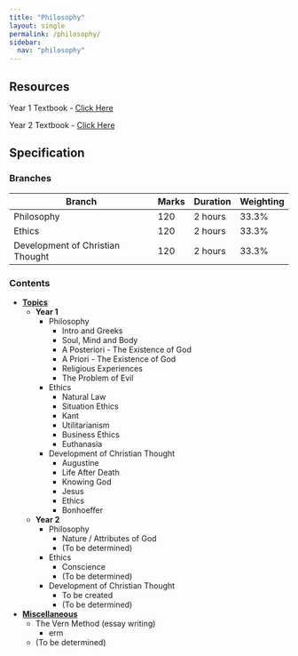 ```yaml
---
title: "Philosophy"
layout: single
permalink: /philosophy/
sidebar:
  nav: "philosophy"
---
```


## Resources
Year 1 Textbook - [Click Here](https://www.hachettelearning.com/religious-studies-and-philosophy/ocr-religious-studies-a-level-year-1-and-as)

Year 2 Textbook - [Click Here](https://www.hachettelearning.com/religious-studies-and-philosophy/ocr-religious-studies-a-level-year-2)

## Specification

### Branches

| Branch | Marks | Duration | Weighting |
|--------|-------|----------|-----------|
| Philosophy | 120 | 2 hours | 33.3% |
| Ethics | 120 | 2 hours | 33.3% |
| Development of Christian Thought | 120 | 2 hours | 33.3% |

### Contents
* **<u>Topics</u>**
    * **Year 1**
        * Philosophy
            * Intro and Greeks
            * Soul, Mind and Body
            * A Posteriori - The Existence of God
            * A Priori - The Existence of God
            * Religious Experiences
            * The Problem of Evil
        * Ethics
            * Natural Law
            * Situation Ethics
            * Kant
            * Utilitarianism
            * Business Ethics
            * Euthanasia
        * Development of Christian Thought
            * Augustine
            * Life After Death
            * Knowing God
            * Jesus
            * Ethics
            * Bonhoeffer
    * **Year 2**
        * Philosophy
            * Nature / Attributes of God
            * (To be determined)
        * Ethics
            * Conscience
            * (To be determined)
        * Development of Christian Thought
            * To be created
            * (To be determined)
* **<u>Miscellaneous</u>**
    * The Vern Method (essay writing)
        * erm
    * (To be determined)